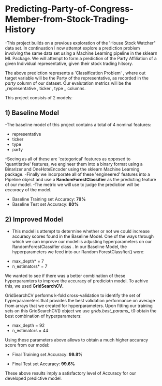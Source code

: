 # Predicting-Party-of-Congress-Member-from-Stock-Trading-History

-This project builds on a previous exploration of the 'House Stock Watcher" data set. In continuation I now attempt explore a prediction problem involving the same data set using a Machine Learning pipeline in the sklearn ML Package.
We will attempt to form a prediction of the Party Affiliation of a given Individual representative, given their stock trading hitsory.

The above prediction represents a 'Classification Problem' , where out target variable will be the Party of the representative, as recorded in the _party_ column of our dataset. Our evalutation metrics will be the _representative , ticker , type _ columns.

This project consists of 2 models:

## 1) Baseline Model
-The baseline model of this project contains a total of 4 nominal features:
  * representative
  * ticker
  * type
  * party

-Seeing as all of these are 'categorical' features as opposed to 'quantitative' features, we engineer them into a binary format using a Binarizer and OneHoteEncoder using the sklearn Machine Learning package.
-Finally we incorporate all of these 'engineered' features into a Pipeline object and use a <b>RandomForestClassifier</b> as the predicting feature of our model.
-The metric we will use to judge the prediction will be *accuracy* of the model.

* Baseline Training set Accuracy: **79%**
* Baseline Test set Accuracy: **80%**

## 2) Improved Model 

- This model is attempt to determine whether or not we could increase accuracy scores found in the Baseline Model.
One of the ways through which we can improve our model is adjusting hyperparameters on our RandomForestClassifier class . In our Baseline Model, the hyperparameters we feed into our Random ForestClassfier() were:

* max_depth* = 7
* n_estimators* = 7 

We wanted to see if there was a better combination of these hyperparamters to improve the accuracy of prediciotn model. To achive this, we used <b>GridSearchCV</b>. 

GridSearchCV performs k-fold cross-validation to identify the set of hyperparameters that provides the best validation performance on average from arrays that we created for hyperparameters. 
Upon fitting our training sets on this GridSearchCV() object we use *grids.best_params_* t0 obtain the best combination of hyperparameters:

* max_depth = 92
* n_estimators = 44

Using these parameters above allows to obtain a much higher accuracy score from our model:

* Final Training set Accuracy: **99.8%**

* Final Test set Accuracy: **99.6%**

These above results imply a satisfactory level of Accuracy for our developed predictive model.






